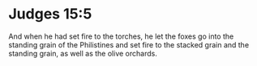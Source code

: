 # Judges 15:5

And when he had set fire to the torches, he let the foxes go into the standing grain of the Philistines and set fire to the stacked grain and the standing grain, as well as the olive orchards.
